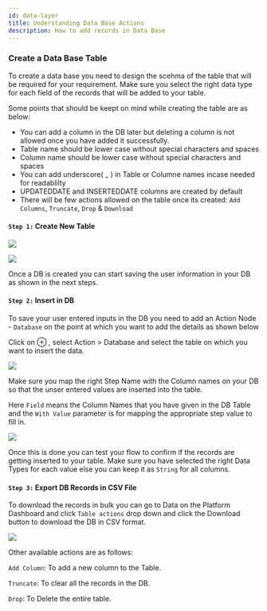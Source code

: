 ```yaml
---
id: data-layer
title: Understanding Data Base Actions
description: How to add records in Data Base
---
```


### Create a Data Base Table

To create a data base you need to design the scehma of the table that will be required for your requirement. Make sure you select the right data type for each field of the records that will be added to your table. 

Some points that should be keept on mind while creating the table are as below:

* You can add a column in the DB later but deleting a column is not allowed once you have added it successfully.
* Table name should be lower case without special characters and spaces
* Column name should be lower case without special characters and spaces
* You can add underscore( _ ) in Table or Columne names incase needed for readablilty 
* UPDATEDDATE and INSERTEDDATE columns are created by default
* There will be few actions allowed on the table once its created: `Add Columns`, `Truncate`, `Drop` & `Download`

#### `Step 1:` Create New Table

![](https://cdn.yellowmessenger.com/mobQ2e2OApqo1613547611511.png)

![](https://cdn.yellowmessenger.com/it9Olwbd6Wcj1613547697034.png)

Once a DB is created you can start saving the user information in your DB as shown in the next steps.

#### `Step 2:` Insert in DB

To save your user entered inputs in the DB you need to add an Action Node - `Database` on the point at which you want to add the details as shown below

Click on ⊕ , select Action > Database and select the table on which you want to insert the data.

![](https://cdn.yellowmessenger.com/fDLcPdIB7kG41613559097722.png)

Make sure you map the right Step Name with the Column names on your DB so that the unser entered values are inserted into the table.

Here `Field` means the Column Names that you have given in the DB Table and the `With Value` parameter is for mapping the appropriate step value to fill in.

![](https://cdn.yellowmessenger.com/8LR0MiBywueB1613559300319.png)

Once this is done you can test your flow to confirm if the records are getting inserted to your table. Make sure you have selected the right Data Types for each value else you can keep it as `String` for all columns.

#### `Step 3:` Export DB Records in CSV File

To download the records in bulk you can go to Data on the Platform Dashboard and click `Table actions` drop down and click the Download button to download the DB in CSV format. 

![](https://cdn.yellowmessenger.com/A2mhUuox6zAC1613561519647.png)

Other available actions are as follows:

`Add Column`: To add a new column to the Table.

`Truncate`: To clear all the records in the DB.

`Drop`: To Delete the entire table.
